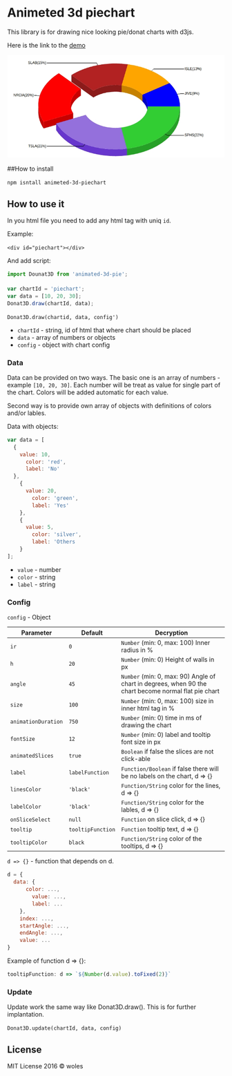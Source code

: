 # Animeted 3d piechart

This library is for drawing nice looking pie/donat charts with d3js.

Here is the link to the [demo]()

![image][1]  

[1]: ./img/chart.jpg

##How to install 

`npm isntall animeted-3d-piechart`

## How to use it

In you html file you need to add any html tag with uniq `id`.

Example: 

`<div id="piechart"></div>`

And add script:

```js
import Dounat3D from 'animated-3d-pie';

var chartId = 'piechart';
var data = [10, 20, 30];
Donat3D.draw(chartId, data);
```

`Donat3D.draw(chartid, data, config')`

* `chartId` - string, id of html that where chart should be placed
* `data` - array of numbers or objects
* `config` - object with chart config

### Data

Data can be provided on two ways. The basic one is an array of numbers - example `[10, 20, 30]`. Each number will be treat as value for single part of the chart. Colors will be added automatic for each value.

Second way is to provide own array of objects with definitions of colors and/or lables.

Data with objects:

```js
var data = [
  {
    value: 10,
      color: 'red',
      label: 'No'
  },
    {
      value: 20,
        color: 'green',
        label: 'Yes'
    },
    {
      value: 5,
        color: 'silver',
        label: 'Others
    }
];
```

* `value` - number
* `color` - string
* `label` - string

### Config

`config` - Object

| Parameter          | Default | Decryption                                           |
|-------------------|---------|---------------------------------------------|
|`ir`               | `0`       |`Number` (min: 0, max: 100) Inner radius in %      |
|`h`            | `20`     |`Number` (min: 0) Height of walls in px               |
|`angle`          | `45`      |`Number` (min: 0, max: 90) Angle of chart in degrees, when 90 the chart become normal flat pie chart |
|`size`             | `100`     |`Number` (min: 0, max: 100) size in inner html tag in % |
|`animationDuration`| `750`     |`Number` (min: 0) time in ms of drawing the chart |
|`fontSize`         | `12`      |`Number` (min: 0) label and tooltip font size in px  |
|`animatedSlices` | `true`    |`Boolean` if false the slices are not click-able |
|`label`      | `labelFunction` | `Function/Boolean` if false there will be no labels on the chart, d => {}|
|`linesColor`   | `'black'`   | `Function/String` color for the lines, d => {}|
|`labelColor`   | `'black'`   | `Function/String` color for the lables, d => {}|
|`onSliceSelect`  | `null`      | `Function` on slice click, d => {} |
|`tooltip`          | `tooltipFunction`| `Function` tooltip text, d => {} |
|`tooltipColor`     | `black`   | `Function/String` color of the tooltips, d => {} |



`d => {}` - function that depends on d. 
```js
d = {
  data: {
      color: ...,
        value: ...,
        label: ...
    },
    index: ...,
    startAngle: ...,
    endAngle: ...,
    value: ...
}
```

Example of function d => {}:

```js
tooltipFunction: d => `${Number(d.value).toFixed(2)}`
```

### Update

Update work the same way like Donat3D.draw(). This is for further implantation.

`Donat3D.update(chartId, data, config)`

## License

MIT License 2016 © woles
